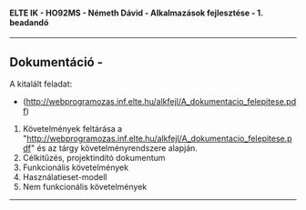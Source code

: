 #### ELTE IK - HO92MS - Németh Dávid - Alkalmazások fejlesztése - 1. beadandó
------

## Dokumentáció -
A kitalált feladat:
- (http://webprogramozas.inf.elte.hu/alkfejl/A_dokumentacio_felepitese.pdf)

1. Követelmények feltárása a "http://webprogramozas.inf.elte.hu/alkfejl/A_dokumentacio_felepitese.pdf" és az tárgy követelményrendszere alapján.
  1. Célkitűzés, projektindító dokumentum
  2. Funkcionális követelmények
  3. Használatieset-modell
  4. Nem funkcionális követelmények

------